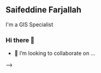 ## Saifeddine Farjallah
I'm a  GIS Specialist 

### Hi there 👋
- 👯 I’m looking to collaborate on ...
<!--
**gissaifeddine/gissaifeddine** is a ✨ _special_ ✨ repository because its `README.md` (this file) appears on your GitHub profile.

Here are some ideas to get you started:

- 🔭 I’m currently working on ...
- 🌱 I’m currently learning ...
- 👯 I’m looking to collaborate on ...
- 🤔 I’m looking for help with ...
- 💬 Ask me about ...
- 📫 How to reach me: ...
- 😄 Pronouns: ...
<!-- - ⚡ Fun fact: ... -->
-->
